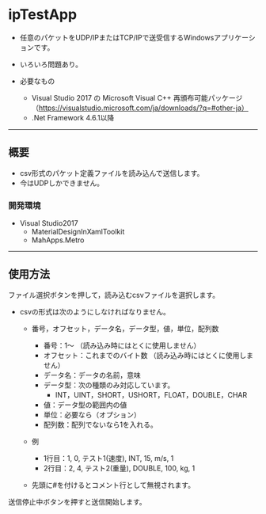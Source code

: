 # ipTestApp
- 任意のパケットをUDP/IPまたはTCP/IPで送受信するWindowsアプリケーションです。
- いろいろ問題あり。

- 必要なもの
  - Visual Studio 2017 の Microsoft Visual C++ 再頒布可能パッケージ（https://visualstudio.microsoft.com/ja/downloads/?q=#other-ja）
  - .Net Framework 4.6.1以降

---

## 概要

- csv形式のパケット定義ファイルを読み込んで送信します。
- 今はUDPしかできません。

### 開発環境

- Visual Studio2017
  - MaterialDesignInXamlToolkit 
  - MahApps.Metro

---

## 使用方法

ファイル選択ボタンを押して，読み込むcsvファイルを選択します。
- csvの形式は次のようにしなければなりません。
  - 番号，オフセット，データ名，データ型，値，単位，配列数
    - 番号：1～ （読み込み時にはとくに使用しません）
    - オフセット：これまでのバイト数 （読み込み時にはとくに使用しません）
    - データ名：データの名前，意味
    - データ型：次の種類のみ対応しています。
      - INT，UINT，SHORT，USHORT，FLOAT，DOUBLE，CHAR
    - 値：データ型の範囲内の値
    - 単位：必要なら（オプション）
    - 配列数：配列でないなら1を入れる。
  
  - 例
    - 1行目：1, 0, テスト1(速度), INT, 15, m/s, 1
    - 2行目：2, 4, テスト2(重量), DOUBLE, 100, kg, 1

  - 先頭に#を付けるとコメント行として無視されます。


送信停止中ボタンを押すと送信開始します。

